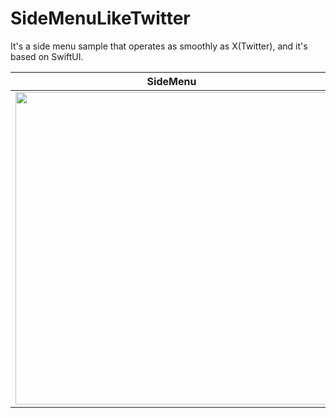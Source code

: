 # SideMenuLikeTwitter
It's a side menu sample that operates as smoothly as X(Twitter), and it's based on SwiftUI.

|SideMenu|Home|Movie|
|-|-|:-:|
|<img src="https://github.com/boardguy1024/SideMenuLikeTwitter/assets/13864469/a02f870a-0765-451c-9b73-5a03af694d94" width="500">|<img src="https://github.com/boardguy1024/SideMenuLikeTwitter/assets/13864469/2e675f05-ddc8-43d5-b6c9-8d9ce081476f" width="500">|<video src="https://github.com/boardguy1024/SideMenuLikeTwitter/assets/13864469/4e4a0f99-f96d-444d-965a-2e05317937a7" width="500">|





